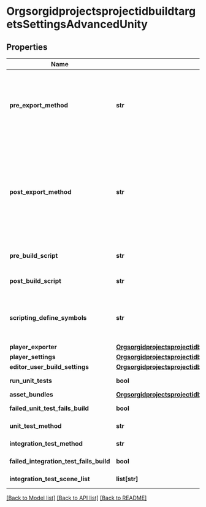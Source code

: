 # OrgsorgidprojectsprojectidbuildtargetsSettingsAdvancedUnity

## Properties
Name | Type | Description | Notes
------------ | ------------- | ------------- | -------------
**pre_export_method** | **str** | The fully-qualified name of a public static method you want us to call before we start the Unity build process. For example: ClassName.NeatMethod or NameSpace.ClassName.NeatMethod. No trailing parenthesis, and it can&#39;t have the same name as your Post-Export method! | [optional] 
**post_export_method** | **str** | The fully-qualified name of a public static method you want us to call after we finish the Unity build process (but before Xcode). For example: ClassName.CoolMethod or NameSpace.ClassName.CoolMethod. No trailing parenthesis, and it can&#39;t have the same name as your Post-Export method! This method must accept a string parameter, which will receive the path to the exported Unity player (or Xcode project in the case of iOS). | [optional] 
**pre_build_script** | **str** | Relative path to the script that should be run before the build process starts. | [optional] 
**post_build_script** | **str** | Relative path to the script that should be run after the build process finishes. | [optional] 
**scripting_define_symbols** | **str** | Enter the names of the symbols you want to define for iOS. These symbols can then be used as the conditions for #if directives just like the built-in ones. (i.e. #IF MYDEFINE or #IF AMAZON) | [optional] 
**player_exporter** | [**OrgsorgidprojectsprojectidbuildtargetsSettingsAdvancedUnityPlayerExporter**](OrgsorgidprojectsprojectidbuildtargetsSettingsAdvancedUnityPlayerExporter.md) |  | [optional] 
**player_settings** | [**OrgsorgidprojectsprojectidbuildtargetsSettingsAdvancedUnityPlayerSettings**](OrgsorgidprojectsprojectidbuildtargetsSettingsAdvancedUnityPlayerSettings.md) |  | [optional] 
**editor_user_build_settings** | [**OrgsorgidprojectsprojectidbuildtargetsSettingsAdvancedUnityEditorUserBuildSettings**](OrgsorgidprojectsprojectidbuildtargetsSettingsAdvancedUnityEditorUserBuildSettings.md) |  | [optional] 
**run_unit_tests** | **bool** | Run any unit tests your project has when a build happens. | [optional] 
**asset_bundles** | [**OrgsorgidprojectsprojectidbuildtargetsSettingsAdvancedUnityAssetBundles**](OrgsorgidprojectsprojectidbuildtargetsSettingsAdvancedUnityAssetBundles.md) |  | [optional] 
**failed_unit_test_fails_build** | **bool** | Mark builds as failed if the unit tests do not pass. | [optional] 
**unit_test_method** | **str** | The Unity method to call when running unit tests. | [optional] 
**integration_test_method** | **str** | The Unity method to call when running integration tests. | [optional] 
**failed_integration_test_fails_build** | **bool** | Mark build as failed if integration tests do not pass. | [optional] 
**integration_test_scene_list** | **list[str]** | The collection of scenes to run integration tests within. | [optional] 

[[Back to Model list]](../README.md#documentation-for-models) [[Back to API list]](../README.md#documentation-for-api-endpoints) [[Back to README]](../README.md)


